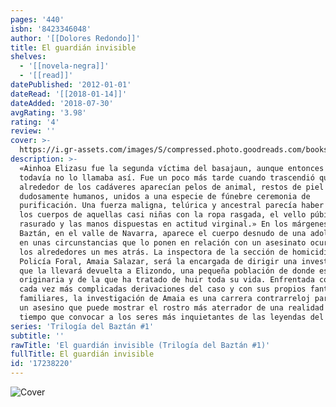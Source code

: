 ```yaml
---
pages: '440'
isbn: '8423346048'
author: '[[Dolores Redondo]]'
title: El guardián invisible
shelves:
  - '[[novela-negra]]'
  - '[[read]]'
datePublished: '2012-01-01'
dateRead: '[[2018-01-14]]'
dateAdded: '2018-07-30'
avgRating: '3.98'
rating: '4'
review: ''
cover: >-
  https://i.gr-assets.com/images/S/compressed.photo.goodreads.com/books/1358592666l/17238220.jpg
description: >-
  «Ainhoa Elizasu fue la segunda víctima del basajaun, aunque entonces la prensa
  todavía no lo llamaba así. Fue un poco más tarde cuando trascendió que
  alrededor de los cadáveres aparecían pelos de animal, restos de piel y rastros
  dudosamente humanos, unidos a una especie de fúnebre ceremonia de
  purificación. Una fuerza maligna, telúrica y ancestral parecía haber marcado
  los cuerpos de aquellas casi niñas con la ropa rasgada, el vello púbico
  rasurado y las manos dispuestas en actitud virginal.» En los márgenes del río
  Baztán, en el valle de Navarra, aparece el cuerpo desnudo de una adolescente
  en unas circunstancias que lo ponen en relación con un asesinato ocurrido en
  los alrededores un mes atrás. La inspectora de la sección de homicidios de la
  Policía Foral, Amaia Salazar, será la encargada de dirigir una investigación
  que la llevará devuelta a Elizondo, una pequeña población de donde es
  originaria y de la que ha tratado de huir toda su vida. Enfrentada con las
  cada vez más complicadas derivaciones del caso y con sus propios fantasmas
  familiares, la investigación de Amaia es una carrera contrarreloj para dar con
  un asesino que puede mostrar el rostro más aterrador de una realidad brutal al
  tiempo que convocar a los seres más inquietantes de las leyendas del Norte.
series: 'Trilogía del Baztán #1'
subtitle: ''
rawTitle: 'El guardián invisible (Trilogía del Baztán #1)'
fullTitle: El guardián invisible
id: '17238220'
---
```

![Cover](https:&#x2F;&#x2F;i.gr-assets.com&#x2F;images&#x2F;S&#x2F;compressed.photo.goodreads.com&#x2F;books&#x2F;1358592666l&#x2F;17238220.jpg)

